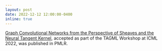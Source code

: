```yaml
---
layout: post
date: 2022-12-12 12:00:00-0400
inline: true
---
```


[Graph Convolutional Networks from the Perspective of Sheaves and the Neural Tangent Kernel](https://arxiv.org/abs/2208.09309), accepted as part of the TAGML Workshop at ICML 2022, was published in PMLR.
